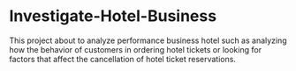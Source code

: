 # Investigate-Hotel-Business

This project about to analyze performance business hotel such as analyzing how the behavior of customers in ordering hotel tickets or looking for factors that affect the cancellation of hotel ticket reservations. 
